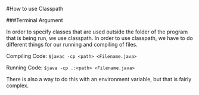 #How to use Classpath

###Terminal Argument

In order to specify classes that are used outside the folder 
of the program that is being run, we use classpath.
In order to use classpath, we have to do different things for
our running and compiling of files.

Compiling Code:
```$javac -cp <path> <Filename.java>```

Running Code:
```$java -cp .:<path> <Filename.java>```

There is also a way to do this with an environment variable, but that is fairly complex.
